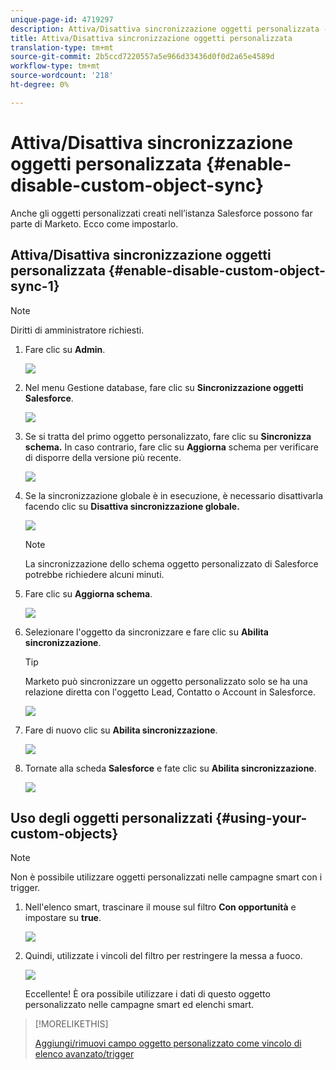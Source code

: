 ```yaml
---
unique-page-id: 4719297
description: Attiva/Disattiva sincronizzazione oggetti personalizzata - Documenti Marketo - Documentazione prodotto
title: Attiva/Disattiva sincronizzazione oggetti personalizzata
translation-type: tm+mt
source-git-commit: 2b5ccd7220557a5e966d33436d0f0d2a65e4589d
workflow-type: tm+mt
source-wordcount: '218'
ht-degree: 0%

---
```



# Attiva/Disattiva sincronizzazione oggetti personalizzata {#enable-disable-custom-object-sync}

Anche gli oggetti personalizzati creati nell’istanza Salesforce possono far parte di Marketo. Ecco come impostarlo.

## Attiva/Disattiva sincronizzazione oggetti personalizzata {#enable-disable-custom-object-sync-1}

>[!NOTE]
>
>Diritti di amministratore richiesti.

1. Fare clic su **Admin**.

   ![](assets/one.png)

1. Nel menu Gestione database, fare clic su **Sincronizzazione oggetti Salesforce**.

   ![](assets/two-2.png)

1. Se si tratta del primo oggetto personalizzato, fare clic su **Sincronizza schema.** In caso contrario, fare clic su  **Aggiorna** schema per verificare di disporre della versione più recente.

   ![](assets/image2014-12-10-10-3a14-3a44.png)

1. Se la sincronizzazione globale è in esecuzione, è necessario disattivarla facendo clic su **Disattiva sincronizzazione globale.**

   ![](assets/image2014-12-10-10-3a14-3a54.png)

   >[!NOTE]
   >
   >La sincronizzazione dello schema oggetto personalizzato di Salesforce potrebbe richiedere alcuni minuti.

1. Fare clic su **Aggiorna schema**.

   ![](assets/image2014-12-10-10-3a15-3a7.png)

1. Selezionare l&#39;oggetto da sincronizzare e fare clic su **Abilita sincronizzazione**.

   >[!TIP]
   >
   >Marketo può sincronizzare un oggetto personalizzato solo se ha una relazione diretta con l&#39;oggetto Lead, Contatto o Account in Salesforce.

   ![](assets/image2014-12-10-10-3a15-3a30.png)

1. Fare di nuovo clic su **Abilita sincronizzazione**.

   ![](assets/image2014-12-10-10-3a15-3a40.png)

1. Tornate alla scheda **Salesforce** e fate clic su **Abilita sincronizzazione**.

   ![](assets/image2014-12-10-10-3a15-3a49.png)

## Uso degli oggetti personalizzati {#using-your-custom-objects}

>[!NOTE]
>
>Non è possibile utilizzare oggetti personalizzati nelle campagne smart con i trigger.

1. Nell&#39;elenco smart, trascinare il mouse sul filtro **Con opportunità** e impostare su **true**.

   ![](assets/image2015-8-26-9-3a39-3a28.png)

1. Quindi, utilizzate i vincoli del filtro per restringere la messa a fuoco.

   ![](assets/image2015-8-24-14-3a18-3a53.png)

   Eccellente! È ora possibile utilizzare i dati di questo oggetto personalizzato nelle campagne smart ed elenchi smart.

>[!MORELIKETHIS]
>
>[Aggiungi/rimuovi campo oggetto personalizzato come vincolo di elenco avanzato/trigger](/help/marketo/product-docs/crm-sync/salesforce-sync/setup/optional-steps/add-remove-custom-object-field-as-smart-list-trigger-constraints.md)
